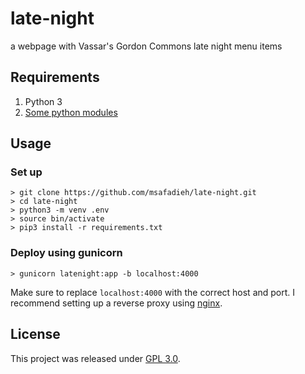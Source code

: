# late-night
a webpage with Vassar's Gordon Commons late night menu items

## Requirements
1. Python 3
2. [Some python modules](requirements.txt)

## Usage

### Set up
```
> git clone https://github.com/msafadieh/late-night.git
> cd late-night
> python3 -m venv .env
> source bin/activate
> pip3 install -r requirements.txt
```
### Deploy using gunicorn
```
> gunicorn latenight:app -b localhost:4000
```
Make sure to replace `localhost:4000` with the correct host and port. I recommend setting up a reverse proxy using [nginx](https://nginx.org/).

## License
This project was released under [GPL 3.0](LICENSE).
